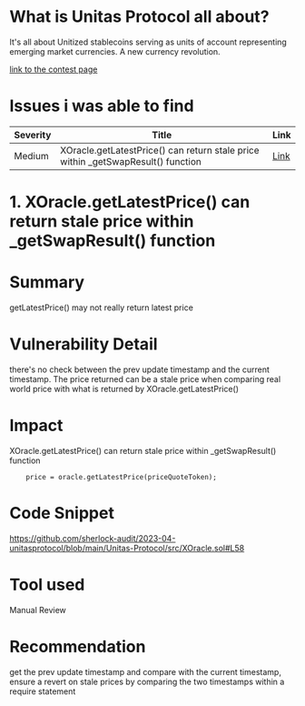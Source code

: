 # What is Unitas Protocol all about?
It's all about Unitized stablecoins serving as units of account representing emerging market currencies. A new currency revolution.

[link to the contest page](https://audits.sherlock.xyz/contests/73)

# Issues i was able to find
|Severity | Title | Link|
|---------|-------|-----|
|Medium   |XOracle.getLatestPrice() can return stale price within _getSwapResult() function| [Link](https://github.com/sherlock-audit/2023-04-unitasprotocol-judging/issues/87)|



# 1.  XOracle.getLatestPrice() can return stale price within _getSwapResult() function

# Summary

getLatestPrice() may not really return latest price

# Vulnerability Detail

there's no check between the prev update timestamp and the current timestamp. The price returned can be a stale price when comparing real world price with what is returned by XOracle.getLatestPrice()

# Impact

XOracle.getLatestPrice() can return stale price within _getSwapResult() function

        price = oracle.getLatestPrice(priceQuoteToken);
# Code Snippet

https://github.com/sherlock-audit/2023-04-unitasprotocol/blob/main/Unitas-Protocol/src/XOracle.sol#L58

# Tool used

Manual Review

# Recommendation

get the prev update timestamp and compare with the current timestamp, ensure a revert on stale prices by comparing the two timestamps within a require statement
